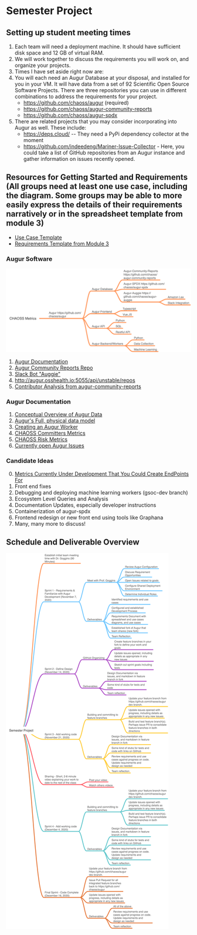 # Semester Project

## Setting up student meeting times
1. Each team will need a deployment machine. It should have sufficient disk space and 12 GB of virtual RAM. 
2. We will work together to discuss the requirements you will work on, and organize your projects. 
3. Times I have set aside right now are: 
4. You will each need an Augur Database at your disposal, and installed for you in your VM. It will have data from a set of 92 Scientific Open Source Software Projects. There are three repositories you can use in different combinations to address the requirements for your project. 
    - https://github.com/chaoss/augur (required)
    - https://github.com/chaoss/augur-community-reports 
    - https://github.com/chaoss/augur-spdx 
5. There are related projects that you may consider incorporating into Augur as well. These include: 
    - https://deps.cloud/ -- They need a PyPi dependency collector at the moment
    - https://github.com/indeedeng/Mariner-Issue-Collector - Here, you could take a list of GitHub repositories from an Augur instance and gather information on issues recently opened. 

## Resources for Getting Started and Requirements (All groups need at least one use case, including the diagram. Some groups may be able to more easily express the details of their requirements narratively or in the spreadsheet template from module 3)
 - [Use Case Template](./_use-case-template.md)
 - [Requirements Template from Module 3](https://github.com/MUSoftwareEngineering/CS-4320/blob/master/03-requirements/readings/requirements-template.xlsx)

### Augur Software
![](./images/augur-map.png)
1. [Augur Documentation](https://oss-augur.readthedocs.io/en/dev/)
2. [Augur Community Reports Repo](https://github.com/chaoss/augur-community-reports)
3. [Slack Bot "Auggie"](http://auggie.augurlabs.io/#/login)
4. http://augur.osshealth.io:5055/api/unstable/repos
5. [Contributor Analysis from augur-community-reports](https://docs.google.com/presentation/d/1rLuEROyKlujjPd9AEQ5z1v0V1WPYagv454SBHFNpRDU/edit#slide=id.g8b77fbdb00_0_5)

### Augur Documentation
1. [Conceptual Overview of Augur Data](http://www.augurlabs.io/under-the-hood-with-augurs-data/)
2. [Augur's Full, physical data model](http://www.augurlabs.io/augurs-full-physical-data-model/)
3. [Creating an Augur Worker](http://www.augurlabs.io/learn-how-to-create-an-augur-worker/)
4. [CHAOSS Committers Metrics](https://chaoss.community/metric-committers/)
5. [CHAOSS Risk Metrics](https://chaoss.community/metrics/#user-content-focus-area---business-risk)
6. [Currently open Augur Issues](https://github.com/chaoss/augur/issues)

### Candidate Ideas
0. [Metrics Currently Under Development That You Could Create EndPoints For](https://docs.google.com/spreadsheets/d/1tAGzUiZ9jdORKCnoDQJkOU8tQsZDCZVjcWqXYOSAFmE/edit#gid=1004270137)
1. Front end fixes
2. Debugging and deploying machine learning workers (gsoc-dev branch)
3. Ecosystem Level Queries and Analysis
4. Documentation Updates, especially developer instructions
5. Containerization of augur-spdx
6. Frontend redesign or new front end using tools like Graphana 
7. Many, many more to discuss!


## Schedule and Deliverable Overview
![](./images/semester-project.png)

